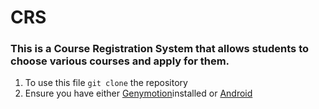 # CRS
### This is a Course Registration System that allows students to choose various courses and apply for them.

1. To use this file `git clone` the repository
2. Ensure you have either [Genymotion](https://www.genymotion.com/)installed or [Android](https://developer.android.com/studio)
